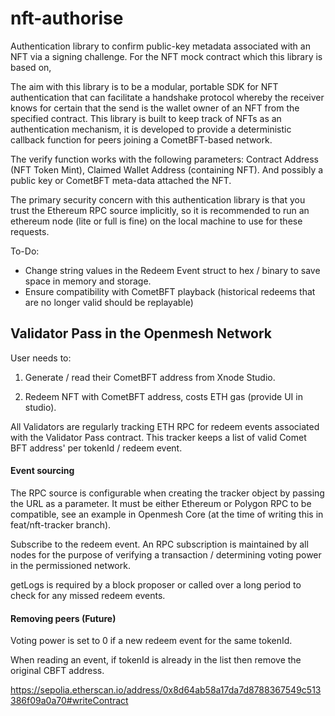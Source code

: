 # nft-authorise
Authentication library to confirm public-key metadata associated with an NFT via a signing challenge. For the NFT mock contract which this library is based on,

The aim with this library is to be a modular, portable SDK for NFT authentication that can facilitate a handshake protocol whereby the receiver knows for certain that the send is the wallet owner of an NFT from the specified contract. This library is built to keep track of NFTs as an authentication mechanism, it is developed to provide a deterministic callback function for peers joining a CometBFT-based network.

The verify function works with the following parameters: Contract Address (NFT Token Mint), Claimed Wallet Address (containing NFT). And possibly a public key or CometBFT meta-data attached the NFT.

The primary security concern with this authentication library is that you trust the Ethereum RPC source implicitly, so it is recommended to run an ethereum node (lite or full is fine) on the local machine to use for these requests. 

To-Do:
* Change string values in the Redeem Event struct to hex / binary to save space in memory and storage.
* Ensure compatibility with CometBFT playback (historical redeems that are no longer valid should be replayable)

## Validator Pass in the Openmesh Network
User needs to: 

1. Generate / read their CometBFT address from Xnode Studio.

2. Redeem NFT with CometBFT address, costs ETH gas (provide UI in studio).

All Validators are regularly tracking ETH RPC for redeem events associated with the Validator Pass contract. This tracker keeps a list of valid Comet BFT address' per tokenId / redeem event.

#### Event sourcing
The RPC source is configurable when creating the tracker object by passing the URL as a parameter. It must be either Ethereum or Polygon RPC to be compatible, see an example in Openmesh Core (at the time of writing this in feat/nft-tracker branch).

Subscribe to the redeem event. An RPC subscription is maintained by all nodes for the purpose of verifying a transaction / determining voting power in the permissioned network.

getLogs is required by a block proposer or called over a long period to check for any missed redeem events.


#### Removing peers (Future)

Voting power is set to 0 if a new redeem event for the same tokenId.

When reading an event, if tokenId is already in the list then remove the original CBFT address.

https://sepolia.etherscan.io/address/0x8d64ab58a17da7d8788367549c513386f09a0a70#writeContract
